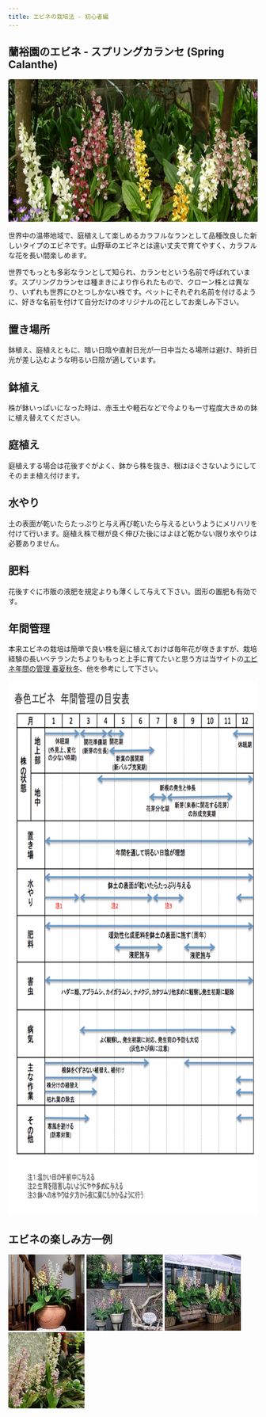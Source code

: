 ```yaml
---
title: エビネの栽培法 - 初心者編
---
```

## 蘭裕園のエビネ - スプリングカランセ (Spring Calanthe)
<img src="/assets/images/growings_iikanzi.jpg" width="722" height="288" alt="エビネ (Calanthe) - Ranyuen" />

世界中の温帯地域で、庭植えして楽しめるカラフルなランとして品種改良した新しいタイプのエビネです。山野草のエビネとは違い丈夫で育てやすく、カラフルな花を長い間楽しめます。

世界でもっとも多彩なランとして知られ、カランセという名前で呼ばれています。スプリングカランセは種まきにより作られたもので、クローン株とは異なり、いずれも世界にひとつしかない株です。ペットにそれぞれ名前を付けるように、好きな名前を付けて自分だけのオリジナルの花としてお楽しみ下さい。

## 置き場所
鉢植え、庭植えともに、暗い日陰や直射日光が一日中当たる場所は避け、時折日光が差し込むような明るい日陰が適しています。

## 鉢植え
株が鉢いっぱいになった時は、赤玉土や軽石などで今よりも一寸程度大きめの鉢に植え替えてください。

## 庭植え
庭植えする場合は花後すぐがよく、鉢から株を抜き、根はほぐさないようにしてそのまま植え付けます。

## 水やり
土の表面が乾いたらたっぷりと与え再び乾いたら与えるというようにメリハリを付けて行います。庭植え株で根が良く伸びた後にはよほど乾かない限り水やりは必要ありません。

## 肥料
花後すぐに市販の液肥を規定よりも薄くして与えて下さい。固形の置肥も有効です。

## 年間管理
本来エビネの栽培は簡単で良い株を庭に植えておけば毎年花が咲きますが、栽培経験の長いベテランたちよりももっと上手に育てたいと思う方は当サイトの[エビネ年間の管理 春夏秋冬](growings/calanthe/growings_calanthe_on_season_01_spring)、他を参考にして下さい。

<img src="/assets/images/tech_to_grow_calanthe_for_beginner.png" width="750" height="1080" alt="春色エビネ 年間管理の目安表 (Calanthe) - Ranyuen" />

## エビネの楽しみ方一例
![エビネ (EBINE) - Ranyuen](/assets/images/growings_bo2.jpg)
![エビネ (EBINE) - Ranyuen](/assets/images/growings_bo3.jpg)
![エビネ (EBINE) - Ranyuen](/assets/images/growings_bo4.jpg)
![エビネ (EBINE) - Ranyuen](/assets/images/growings_bo5.jpg)
